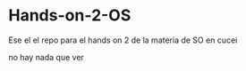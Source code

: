 # Hands-on-2-OS

Ese el el repo para el hands on 2 de la materia de SO en cucei

no hay nada que ver
